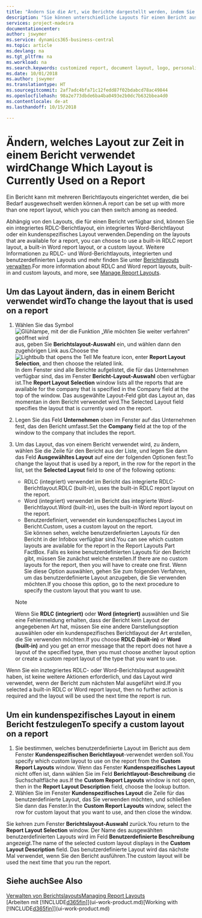 ```yaml
---
title: "Ändern Sie die Art, wie Berichte dargestellt werden, indem Sie ein anderes Layout auswählen| Microsoft Docs"
description: "Sie können unterschiedliche Layouts für einen Bericht auswählen und zwischen Layouts wechseln, um das Aussehen des Berichts zu ändern."
services: project-madeira
documentationcenter: 
author: jswymer
ms.service: dynamics365-business-central
ms.topic: article
ms.devlang: na
ms.tgt_pltfrm: na
ms.workload: na
ms.search.keywords: customized report, document layout, logo, personalize
ms.date: 10/01/2018
ms.author: jswymer
ms.translationtype: HT
ms.sourcegitcommit: 2af7adc4bfa71c12fedd87f02bdabcd78ac49844
ms.openlocfilehash: 98a2e773dbde6ba4ba0493e2b0dc7b632bbea4d0
ms.contentlocale: de-at
ms.lasthandoff: 10/15/2018

---
```

# <a name="change-which-layout-is-currently-used-on-a-report"></a><span data-ttu-id="08e49-103">Ändern, welches Layout zur Zeit in einem Bericht verwendet wird</span><span class="sxs-lookup"><span data-stu-id="08e49-103">Change Which Layout is Currently Used on a Report</span></span>
<span data-ttu-id="08e49-104">Ein Bericht kann mit mehreren Berichtlayouts eingerichtet werden, die bei Bedarf ausgewechselt werden können.</span><span class="sxs-lookup"><span data-stu-id="08e49-104">A report can be set up with more than one report layout, which you can then switch among as needed.</span></span>

<span data-ttu-id="08e49-105">Abhängig von den Layouts, die für einen Bericht verfügbar sind, können Sie ein integriertes RDLC-Berichtlayout, ein integriertes Word-Berichtlayout oder ein kundenspezifisches Layout verwenden.</span><span class="sxs-lookup"><span data-stu-id="08e49-105">Depending on the layouts that are available for a report, you can choose to use a built-in RDLC report layout, a built-in Word report layout, or a custom layout.</span></span> <span data-ttu-id="08e49-106">Weitere Informationen zu RDLC- und Word-Berichtlayouts, integrierten und benutzerdefinierten Layouts und mehr finden Sie unter [Berichtlayouts verwalten](ui-manage-report-layouts.md).</span><span class="sxs-lookup"><span data-stu-id="08e49-106">For more information about RDLC and Word report layouts, built-in and custom layouts, and more, see [Manage Report Layouts](ui-manage-report-layouts.md).</span></span>

## <a name="to-change-the-layout-that-is-used-on-a-report"></a><span data-ttu-id="08e49-107">Um das Layout ändern, das in einem Bericht verwendet wird</span><span class="sxs-lookup"><span data-stu-id="08e49-107">To change the layout that is used on a report</span></span>
1. <span data-ttu-id="08e49-108">Wählen Sie das Symbol ![Glühlampe, mit der die Funktion „Wie möchten Sie weiter verfahren“ geöffnet wird](media/ui-search/search_small.png "Wie möchten Sie weiter verfahren?") aus, geben Sie **Berichtslayout-Auswahl** ein, und wählen dann den zugehörigen Link aus.</span><span class="sxs-lookup"><span data-stu-id="08e49-108">Choose the ![Lightbulb that opens the Tell Me feature](media/ui-search/search_small.png "Tell me what you want to do") icon, enter **Report Layout Selection**, and then choose the related link.</span></span>  
   <span data-ttu-id="08e49-109">In dem Fenster sind alle Berichte aufgelistet, die für das Unternehmen verfügbar sind, das im Fenster **Bericht-Layout-Auswahl** oben verfügbar ist.</span><span class="sxs-lookup"><span data-stu-id="08e49-109">The **Report Layout Selection** window lists all the reports that are available for the company that is specified in the Company field at the top of the window.</span></span> <span data-ttu-id="08e49-110">Das ausgewählte Layout-Feld gibt das Layout an, das momentan in dem Bericht verwendet wird.</span><span class="sxs-lookup"><span data-stu-id="08e49-110">The Selected Layout field specifies the layout that is currently used on the report.</span></span>
2. <span data-ttu-id="08e49-111">Legen Sie das Feld **Unternehmen** oben im Fenster auf das Unternehmen fest, das den Bericht umfasst.</span><span class="sxs-lookup"><span data-stu-id="08e49-111">Set the **Company** field at the top of the window to the company that includes the report.</span></span>
3. <span data-ttu-id="08e49-112">Um das Layout, das von einem Bericht verwendet wird, zu ändern, wählen Sie die Zeile für den Bericht aus der Liste, und legen Sie dann das Feld **Ausgewähltes Layout** auf eine der folgenden Optionen fest:</span><span class="sxs-lookup"><span data-stu-id="08e49-112">To change the layout that is used by a report, in the row for the report in the list, set the **Selected Layout** field to one of the following options:</span></span>
   * <span data-ttu-id="08e49-113">RDLC (integriert) verwendet im Bericht das integrierte RDLC-Berichtlayout.</span><span class="sxs-lookup"><span data-stu-id="08e49-113">RDLC (built-in), uses the built-in RDLC report layout on the report.</span></span>
   * <span data-ttu-id="08e49-114">Word (integriert) verwendet im Bericht das integrierte Word-Berichtlayout.</span><span class="sxs-lookup"><span data-stu-id="08e49-114">Word (built-in), uses the built-in Word report layout on the report.</span></span>
   * <span data-ttu-id="08e49-115">Benutzerdefiniert, verwendet ein kundenspezifisches Layout im Bericht.</span><span class="sxs-lookup"><span data-stu-id="08e49-115">Custom, uses a custom layout on the report.</span></span>  
     <span data-ttu-id="08e49-116">Sie können sehen, welche benutzerdefinierten Layouts für den Bericht in der Infobox verfügbar sind.</span><span class="sxs-lookup"><span data-stu-id="08e49-116">You can see which custom layouts are available for the report in the Report Layouts Part FactBox.</span></span> <span data-ttu-id="08e49-117">Falls es keine benutzerdefinierten Layouts für den Bericht gibt, müssen Sie zunächst welche erstellen.</span><span class="sxs-lookup"><span data-stu-id="08e49-117">If there are no custom layouts for the report, then you will have to create one first.</span></span> <span data-ttu-id="08e49-118">Wenn Sie diese Option auswählen, gehen Sie zum folgenden Verfahren, um das benutzerdefinierte Layout anzugeben, die Sie verwenden möchten.</span><span class="sxs-lookup"><span data-stu-id="08e49-118">If you choose this option, go to the next procedure to specify the custom layout that you want to use.</span></span>

    > [!NOTE]  
    >   <span data-ttu-id="08e49-119">Wenn Sie **RDLC (integriert)** oder **Word (integriert)** auswählen und Sie eine Fehlermeldung erhalten, dass der Bericht kein Layout der angegebenen Art hat, müssen Sie eine andere Darstellungsoption auswählen oder ein kundenspezifisches Berichtlayout der Art erstellen, die Sie verwenden möchten.</span><span class="sxs-lookup"><span data-stu-id="08e49-119">If you choose **RDLC (built-in)** or **Word (built-in)** and you get an error message that the report does not have a layout of the specified type, then you must choose another layout option or create a custom report layout of the type that you want to use.</span></span>

<span data-ttu-id="08e49-120">Wenn Sie ein inztegriertes RDLC- oder Word-Berichtslayout ausgewählt haben, ist keine weitere Aktionen erforderlich, und das Layout wird verwendet, wenn der Bericht zum nächsten Mal ausgeführt wird.</span><span class="sxs-lookup"><span data-stu-id="08e49-120">If you selected a built-in RDLC or Word report layout, then no further action is required and the layout will be used the next time the report is run.</span></span>

## <a name="to-specify-a-custom-layout-on-a-report"></a><span data-ttu-id="08e49-121">Um ein kundenspezifisches Layout in einem Bericht festzulegen</span><span class="sxs-lookup"><span data-stu-id="08e49-121">To specify a custom layout on a report</span></span>
1. <span data-ttu-id="08e49-122">Sie bestimmen, welches benutzerdefinierte Layout im Bericht aus dem Fenster **Kundenspezifischen Berichtlayout**-verwendet werden soll.</span><span class="sxs-lookup"><span data-stu-id="08e49-122">You specify which custom layout to use on the report from the **Custom Report Layouts** window.</span></span> <span data-ttu-id="08e49-123">Wenn das Fenster **Kundenspezifisches Layout** nicht offen ist, dann wählen Sie im Feld **Berichtlayout-Beschreibung** die Suchschaltfläche aus.</span><span class="sxs-lookup"><span data-stu-id="08e49-123">If the **Custom Report Layouts** window is not open, then in the **Report Layout Description** field, choose the lookup button.</span></span>
2. <span data-ttu-id="08e49-124">Wählen Sie im Fenster **Kundenspezifisches Layout** die Zeile für das benutzerdefinierte Layout, das Sie verwenden möchten, und schließen Sie dann das Fenster.</span><span class="sxs-lookup"><span data-stu-id="08e49-124">In the **Custom Report Layouts** window, select the row for custom layout that you want to use, and then close the window.</span></span>

<span data-ttu-id="08e49-125">Sie kehren zum Fenster **Berichtslayout-Auswahl** zurück.</span><span class="sxs-lookup"><span data-stu-id="08e49-125">You return to the **Report Layout Selection** window.</span></span> <span data-ttu-id="08e49-126">Der Name des ausgewählten benutzerdefinierten Layouts wird im Feld **Benutzerdefinierte Beschreibung** angezeigt.</span><span class="sxs-lookup"><span data-stu-id="08e49-126">The name of the selected custom layout displays in the **Custom Layout Description** field.</span></span> <span data-ttu-id="08e49-127">Das benutzerdefinierte Layout wird das nächste Mal verwendet, wenn Sie den Bericht ausführen.</span><span class="sxs-lookup"><span data-stu-id="08e49-127">The custom layout will be used the next time that you run the report.</span></span>

## <a name="see-also"></a><span data-ttu-id="08e49-128">Siehe auch</span><span class="sxs-lookup"><span data-stu-id="08e49-128">See Also</span></span>
[<span data-ttu-id="08e49-129">Verwalten von Berichtslayouts</span><span class="sxs-lookup"><span data-stu-id="08e49-129">Managing Report Layouts</span></span>](ui-manage-report-layouts.md)  
<span data-ttu-id="08e49-130">[Arbeiten mit [!INCLUDE[d365fin](includes/d365fin_md.md)]](ui-work-product.md)</span><span class="sxs-lookup"><span data-stu-id="08e49-130">[Working with [!INCLUDE[d365fin](includes/d365fin_md.md)]](ui-work-product.md)</span></span>

